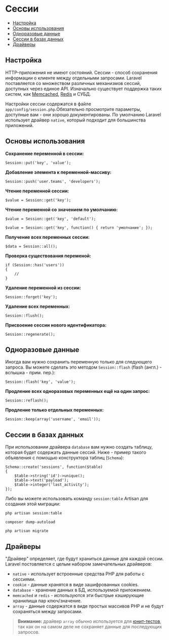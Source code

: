 # Сессии

- [Настройка](#configuration)
- [Основы использования](#session-usage)
- [Одноразовые данные](#flash-data)
- [Сессии в базах данных](#database-sessions)
- [Драйверы](#session-drivers)

<a name="configuration"></a>
## Настройка

HTTP-приложения не имеют состояний. Сессии - способ сохранения информации о клиенте между отдельными запросами. Laravel поставляется со множеством различных механизмов сессий, доступных через единое API. Изначально существует поддержка таких систем, как [Memcached](http://memcached.org), [Redis](http://redis.io) и СУБД.

Настройки сессии содержатся в файле `app/config/session.php`.Обязательно просмотрите параметры, доступные вам - они хорошо документированы. По умолчанию Laravel использует драйвер `native`, который подходит для большинства приложений.

<a name="session-usage"></a>
## Основы использования

**Сохранение переменной в сессии:**

	Session::put('key', 'value');

**Добавление элемента к переменной-массиву:**

	Session::push('user.teams', 'developers');

**Чтение переменной сессии:**

	$value = Session::get('key');

**Чтение переменной со значением по умолчанию:**

	$value = Session::get('key', 'default');

	$value = Session::get('key', function() { return 'умолчание'; });

**Получение всех переменных сессии:**

	$data = Session::all();

**Проверка существования переменой:**

	if (Session::has('users'))
	{
		//
	}

**Удаление переменной из сессии:**

	Session::forget('key');

**Удаление всех переменных:**

	Session::flush();

**Присвоение сессии нового идентификатора:**

	Session::regenerate();

<a name="flash-data"></a>
## Одноразовые данные

Иногда вам нужно сохранить переменную только для следующего запроса. Вы можете сделать это методом `Session::flash` (flash (англ.) - вспышка - прим. пер.):

	Session::flash('key', 'value');

**Продление всех одноразовых переменных ещё на один запрос:**

	Session::reflash();

**Продление только отдельных переменных:**

	Session::keep(array('username', 'email'));

<a name="database-sessions"></a>
## Сессии в базах данных

При использовании драйвера `database` вам нужно создать таблицу, которая будет содержать данные сессий. Ниже - пример такого объявления с помощью конструктора таблиц (`Schema`):

	Schema::create('sessions', function($table)
	{
		$table->string('id')->unique();
		$table->text('payload');
		$table->integer('last_activity');
	});

Либо вы можете использовать команду `session:table` Artisan для создания этой миграции:

	php artisan session:table

	composer dump-autoload

	php artisan migrate
	
<a name="session-drivers"></a>
## Драйверы

"Драйвер" определяет, где будут храниться данные для каждой сессии. Laravel постовляется с целым набором замечательных драйверов:

- `native` - использует встроенные средства PHP для работы с сессиями.
- `cookie` - данные хранятся в виде зашифрованных cookies.
- `database` -  хранение данных в БД, используемой приложением.
- `memcached` и `redis` - используются эти быстрые кэширующие хранилища пар ключ/значение.
- `array` - данные содержатся в виде простых массивов PHP и не будут сохраняться между запросами.

> **Внимание:** драйвер `array` обычно используется для [юнит-тестов](/docs/testing), так как он на самом деле не сохраняет данные для последующих запросов.